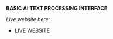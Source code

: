 **BASIC AI TEXT PROCESSING INTERFACE**


*Live website here:*
- [LIVE WEBSITE](https://fopefoluwaikufisile.github.io/HNG-text-processing-interface/) 
